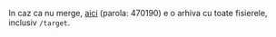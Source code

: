 In caz ca nu merge, [aici](https://s.go.ro/jsoj1koc) (parola: 470190) e o arhiva cu toate fisierele, inclusiv `/target`.
